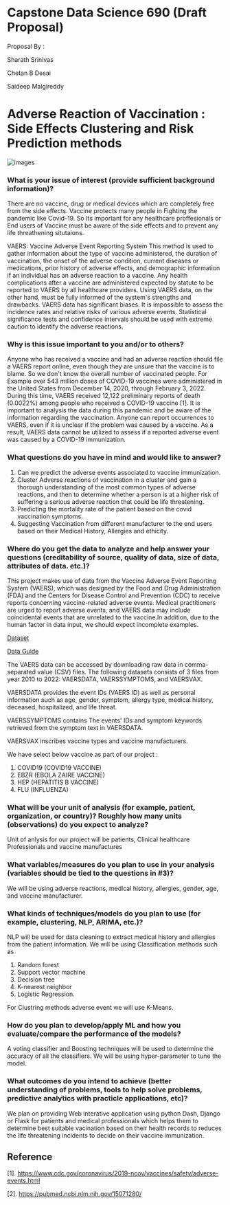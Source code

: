 # Capstone Data Science 690 (Draft Proposal)

Proposal By :

Sharath Srinivas

Chetan B Desai

Saideep Malgireddy

# Adverse Reaction of Vaccination : Side Effects Clustering and Risk Prediction methods

![images](https://user-images.githubusercontent.com/60420184/153628674-3a71f712-4f3c-4055-9570-c4a0b5329312.jpg)

### What is your issue of interest (provide sufficient background information)?

There are no vaccine, drug or medical devices which are completely free from the side effects. Vaccine protects many people in Fighting the pandemic like Covid-19. So Its important for any healthcare proffesionals or End users of Vaccine must be aware of the side effects and to prevent any life threathening situtaions.

VAERS: Vaccine Adverse Event Reporting System This method is used to gather information about the type of vaccine administered, the duration of vaccination, the onset of the adverse condition, current diseases or medications, prior history of adverse effects, and demographic information if an individual has an adverse reaction to a vaccine. Any health complications after a vaccine are administered expected by statute to be reported to VAERS by all healthcare providers.
Using VAERS data, on the other hand, must be fully informed of the system's strengths and drawbacks. VAERS data has significant biases. It is impossible to assess the incidence rates and relative risks of various adverse events. Statistical significance tests and confidence intervals should be used with extreme caution to identify the adverse reactions.

### Why is this issue important to you and/or to others?

Anyone who has received a vaccine and had an adverse reaction should file a VAERS report online, even though they are unsure that the vaccine is to blame. So we don't know the overall number of vaccinated people. For Example over 543 million doses of COVID-19 vaccines were administered in the United States from December 14, 2020, through February 3, 2022. During this time, VAERS received 12,122 preliminary reports of death (0.0022%) among people who received a COVID-19 vaccine [1]. It is important to analysis the data during this pandemic and be aware of the information regarding the vaccination.
Anyone can report occurrences to VAERS, even if it is unclear if the problem was caused by a vaccine. As a result, VAERS data cannot be utilized to assess if a reported adverse event was caused by a COVID-19 immunization.


### What questions do you have in mind and would like to answer?
1. Can we predict the adverse events associated to vaccine immunization.
2. Cluster Adverse reactions of vaccination in a cluster and gain a thorough understanding of the most common types of adverse reactions, and then to determine whether a person is at a higher risk of suffering a serious adverse reaction that could be life threatening.
3. Predicting the mortality rate of the patient based on the covid vaccination symptoms.
4. Suggesting Vaccination from different manufacturer to the end users based on their Medical History, Allergies and ethicity.
  
### Where do you get the data to analyze and help answer your questions (creditability of source, quality of data, size of data, attributes of data. etc.)?

This project makes use of data from the Vaccine Adverse Event Reporting System (VAERS), which was designed by the Food and Drug Administration (FDA) and the Centers for Disease Control and Prevention (CDC) to receive reports concerning vaccine-related adverse events. Medical practitioners are urged to report adverse events, and VAERS data may include coincidental events that are unrelated to the vaccine.In addition, due to the human factor in data input, we should expect incomplete examples.

<a href="https://vaers.hhs.gov/data/datasets.html">Dataset</a> 

<a href="https://vaers.hhs.gov/docs/VAERSDataUseGuide_November2020.pdf">Data Guide</a>

The VAERS data can be accessed by downloading raw data in comma-separated value (CSV) files.
The following datasets consists of 3 files from year 2010 to 2022: VAERSDATA, VAERSSYMPTOMS, and VAERSVAX. 

VAERSDATA provides the event IDs (VAERS ID) as well as personal information such as age, gender, symptom, allergy type, medical history, deceased, hospitalized, and life threat.

VAERSSYMPTOMS contains The events' IDs and symptom keywords retrieved from the symptom text in VAERSDATA.

VAERSVAX inscribes vaccine types and vaccine manufacturers.

We have select below vaccine as part of our project : 

1. COVID19 (COVID19 VACCINE)
2. EBZR (EBOLA ZAIRE VACCINE)
3. HEP (HEPATITIS B VACCINE)
4. FLU (INFLUENZA)

### What will be your unit of analysis (for example, patient, organization, or country)? Roughly how many units (observations) do you expect to analyze?

Unit of anlysis for our project will be patients, Clinical healthcare Professionals and vaccine manufactures 

### What variables/measures do you plan to use in your analysis (variables should be tied to the questions in #3)?

We will be using adverse reactions, medical history, allergies, gender, age, and vaccine manufacturer.

### What kinds of techniques/models do you plan to use (for example, clustering, NLP, ARIMA, etc.)?

NLP will be used for data cleaning to extract medical history and allergies from the patient information.
We will be using Classification methods such as 
1. Random forest
2. Support vector machine
3. Decision tree
4. K-nearest neighbor
5. Logistic Regression. 

For Clustring methods adverse event we will use K-Means.

### How do you plan to develop/apply ML and how you evaluate/compare the performance of the models?

A voting classifier and Boosting techniques will be used to determine the accuracy of all the classifiers. We will be using hyper-parameter to tune the model.

### What outcomes do you intend to achieve (better understanding of problems, tools to help solve problems, predictive analytics with practicle applications, etc)?

We plan on providing Web interative application using python Dash, Django or Flask for patients and medical professionals which helps them to determine best suitable vacination based on their health records to reduces the life threatening incidents to decide on their vaccine immunization. 

## Reference 
[1]. https://www.cdc.gov/coronavirus/2019-ncov/vaccines/safety/adverse-events.html

[2]. https://pubmed.ncbi.nlm.nih.gov/15071280/


